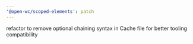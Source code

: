 ```yaml
---
'@open-wc/scoped-elements': patch
---
```


refactor to remove optional chaining syntax in Cache file for better tooling compatibility
